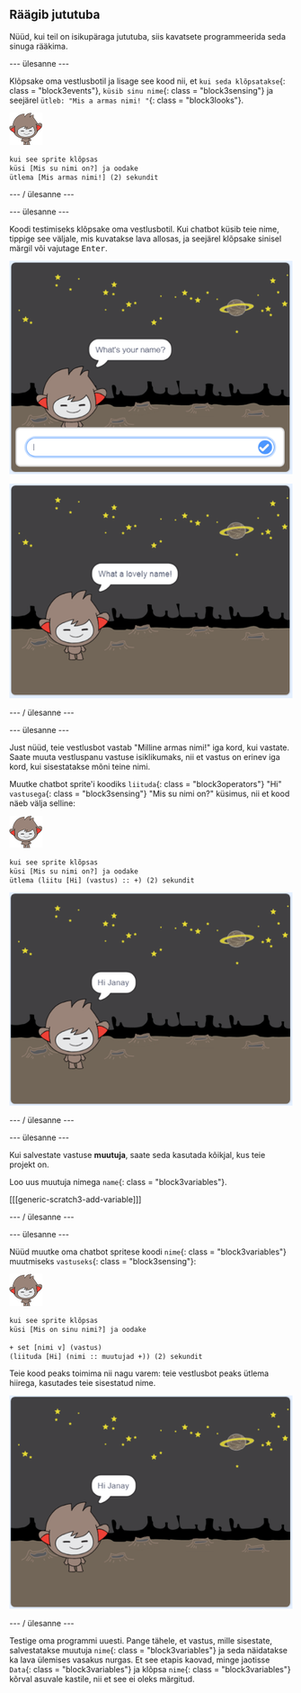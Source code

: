 ## Räägib jututuba

Nüüd, kui teil on isikupäraga jututuba, siis kavatsete programmeerida seda sinuga rääkima.

\--- ülesanne \---

Klõpsake oma vestlusbotil ja lisage see kood nii, et `kui seda klõpsatakse`{: class = "block3events"}, `küsib sinu nime`{: class = "block3sensing"} ja seejärel `ütleb: "Mis a armas nimi! "`{: class = "block3looks"}.

![nano sprite](images/nano-sprite.png)

```blocks3
kui see sprite klõpsas
küsi [Mis su nimi on?] ja oodake
ütlema [Mis armas nimi!] (2) sekundit
```

\--- / ülesanne \---

\--- ülesanne \---

Koodi testimiseks klõpsake oma vestlusbotil. Kui chatbot küsib teie nime, tippige see väljale, mis kuvatakse lava allosas, ja seejärel klõpsake sinisel märgil või vajutage <kbd>Enter</kbd>.

![ChatBot'i vastuse testimine](images/chatbot-ask-test1.png)

![ChatBot'i vastuse testimine](images/chatbot-ask-test2.png)

\--- / ülesanne \---

\--- ülesanne \---

Just nüüd, teie vestlusbot vastab "Milline armas nimi!" iga kord, kui vastate. Saate muuta vestluspanu vastuse isiklikumaks, nii et vastus on erinev iga kord, kui sisestatakse mõni teine nimi.

Muutke chatbot sprite'i koodiks `liituda`{: class = "block3operators"} "Hi" `vastusega`{: class = "block3sensing"} "Mis su nimi on?" küsimus, nii et kood näeb välja selline:

![nano sprite](images/nano-sprite.png)

```blocks3
kui see sprite klõpsas
küsi [Mis su nimi on?] ja oodake
ütlema (liitu [Hi] (vastus) :: +) (2) sekundit
```

![Isikliku vastuse testimine](images/chatbot-answer-test.png)

\--- / ülesanne \---

\--- ülesanne \---

Kui salvestate vastuse **muutuja**, saate seda kasutada kõikjal, kus teie projekt on.

Loo uus muutuja nimega `name`{: class = "block3variables"}.

[[[generic-scratch3-add-variable]]]

\--- / ülesanne \---

\--- ülesanne \---

Nüüd muutke oma chatbot spritese koodi `nime`{: class = "block3variables"} muutmiseks `vastuseks`{: class = "block3sensing"}:

![nano sprite](images/nano-sprite.png)

```blocks3
kui see sprite klõpsas
küsi [Mis on sinu nimi?] ja oodake

+ set [nimi v] (vastus)
(liituda [Hi] (nimi :: muutujad +)) (2) sekundit
```

Teie kood peaks toimima nii nagu varem: teie vestlusbot peaks ütlema hiirega, kasutades teie sisestatud nime.

![Isikliku vastuse testimine](images/chatbot-answer-test.png)

\--- / ülesanne \---

Testige oma programmi uuesti. Pange tähele, et vastus, mille sisestate, salvestatakse muutuja `nime`{: class = "block3variables"} ja seda näidatakse ka lava ülemises vasakus nurgas. Et see etapis kaovad, minge jaotisse `Data`{: class = "block3variables"} ja klõpsa `nime`{: class = "block3variables"} kõrval asuvale kastile, nii et see ei oleks märgitud.